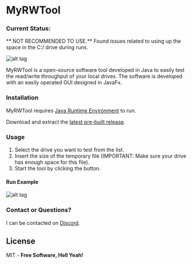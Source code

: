 # MyRWTool

### Current Status:

** NOT RECOMMENDED TO USE.** Found issues related to using up the space in the C:/ drive during runs.

![alt tag](http://fredrikbakken.no/MyRWTool.png)

MyRWTool is a open-source software tool developed in Java to easily test the read/write throughput of your local drives. The software is developed with an easily operated GUI designed in JavaFx.

### Installation

MyRWTool requires [Java Runtime Environment](http://www.oracle.com/technetwork/java/javase/downloads/jre8-downloads-2133155.html) to run.

Download and extract the [latest pre-built release](https://github.com/FredrikBakken/MyReadWriteSpeed/blob/master/releases/).

### Usage

1. Select the drive you want to test from the list.
2. Insert the size of the temporary file (IMPORTANT: Make sure your drive has enough space for this file).
3. Start the tool by clicking the button.

#### Run Example
![alt tag](http://fredrikbakken.no/MyRWTool_Example.png)

### Contact or Questions?

I can be contacted on [Discord](https://discord.gg/e3PgF4f).

License
----
MIT - **Free Software, Hell Yeah!**
